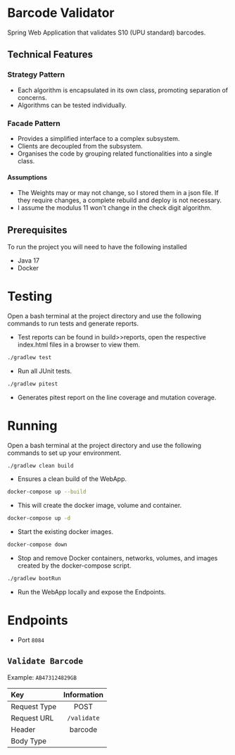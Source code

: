 # Barcode Validator

Spring Web Application that validates S10 (UPU standard) barcodes.
## Technical Features

### Strategy Pattern
* Each algorithm is encapsulated in its own class, promoting separation of concerns.
* Algorithms can be tested individually.

### Facade Pattern
* Provides a simplified interface to a complex subsystem.
* Clients are decoupled from the subsystem.
* Organises the code by grouping related functionalities into a single class.

#### Assumptions
* The Weights may or may not change, so I stored them in a json file. If they require changes, a complete rebuild and deploy is not necessary.
* I assume the modulus 11 won't change in the check digit algorithm.

## Prerequisites

To run the project you will need to have the following installed

* Java 17
* Docker

# Testing

Open a bash terminal at the project directory and use the following commands to run tests and generate reports.
* Test reports can be found in build>>reports, open the respective index.html files in a browser to view them.
```bash
./gradlew test
````
* Run all JUnit tests.

```bash
./gradlew pitest
````
* Generates pitest report on the line coverage and mutation coverage.

# Running

Open a bash terminal at the project directory and use the following commands to set up your environment.
```bash
./gradlew clean build
````
* Ensures a clean build of the WebApp.

```bash
docker-compose up --build
```
* This will create the docker image, volume and container.

```bash
docker-compose up -d
```
* Start the existing docker images.

```bash
docker-compose down
```
* Stop and remove Docker containers, networks, volumes, and images created by the docker-compose script.
```bash
./gradlew bootRun
```
* Run the WebApp locally and expose the Endpoints.

# Endpoints

* Port ``8084``

## `Validate Barcode`

Example: ``AB473124829GB``

| Key          | Information |
|:-------------|:-----------:|
| Request Type |    POST     |
| Request URL  | `/validate` |
| Header       |   barcode   |
| Body Type    |             |
